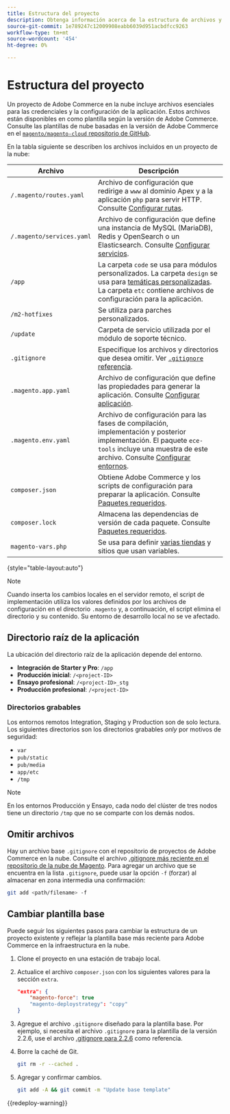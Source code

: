 ```yaml
---
title: Estructura del proyecto
description: Obtenga información acerca de la estructura de archivos y las plantillas de proyecto para Adobe Commerce en la infraestructura en la nube.
source-git-commit: 1e789247c12009908eabb6039d951acbdfcc9263
workflow-type: tm+mt
source-wordcount: '454'
ht-degree: 0%

---
```


# Estructura del proyecto

Un proyecto de Adobe Commerce en la nube incluye archivos esenciales para las credenciales y la configuración de la aplicación. Estos archivos están disponibles en como plantilla según la versión de Adobe Commerce. Consulte las plantillas de nube basadas en la versión de Adobe Commerce en el [`magento/magento-cloud` repositorio de GitHub](https://github.com/magento/magento-cloud).

En la tabla siguiente se describen los archivos incluidos en un proyecto de la nube:

| Archivo | Descripción |
| ------------------------- | ------------ |
| `/.magento/routes.yaml` | Archivo de configuración que redirige a `www` al dominio Apex y a la aplicación `php` para servir HTTP. Consulte [Configurar rutas](../routes/routes-yaml.md). |
| `/.magento/services.yaml` | Archivo de configuración que define una instancia de MySQL (MariaDB), Redis y OpenSearch o un Elasticsearch. Consulte [Configurar servicios](../services/services-yaml.md). |
| `/app` | La carpeta `code` se usa para módulos personalizados. La carpeta `design` se usa para [temáticas personalizadas](../store/custom-theme.md). La carpeta `etc` contiene archivos de configuración para la aplicación. |
| `/m2-hotfixes` | Se utiliza para parches personalizados. |
| `/update` | Carpeta de servicio utilizada por el módulo de soporte técnico. |
| `.gitignore` | Especifique los archivos y directorios que desea omitir. Ver [`.gitignore` referencia](#ignoring-files). |
| `.magento.app.yaml` | Archivo de configuración que define las propiedades para generar la aplicación. Consulte [Configurar aplicación](../application/configure-app-yaml.md). |
| `.magento.env.yaml` | Archivo de configuración para las fases de compilación, implementación y posterior implementación. El paquete `ece-tools` incluye una muestra de este archivo. Consulte [Configurar entornos](../environment/configure-env-yaml.md). |
| `composer.json` | Obtiene Adobe Commerce y los scripts de configuración para preparar la aplicación. Consulte [Paquetes requeridos](../development/overview.md#required-packages). |
| `composer.lock` | Almacena las dependencias de versión de cada paquete. Consulte [Paquetes requeridos](../development/overview.md#required-packages). |
| `magento-vars.php` | Se usa para definir [varias tiendas](../store/multiple-sites.md) y sitios que usan variables. |

{style="table-layout:auto"}

>[!NOTE]
>
>Cuando inserta los cambios locales en el servidor remoto, el script de implementación utiliza los valores definidos por los archivos de configuración en el directorio `.magento` y, a continuación, el script elimina el directorio y su contenido. Su entorno de desarrollo local no se ve afectado.

## Directorio raíz de la aplicación

La ubicación del directorio raíz de la aplicación depende del entorno.

- **Integración de Starter y Pro**: `/app`
- **Producción inicial**: `/<project-ID>`
- **Ensayo profesional**: `/<project-ID>_stg`
- **Producción profesional**: `/<project-ID>`

### Directorios grabables

Los entornos remotos Integration, Staging y Production son de solo lectura. Los siguientes directorios son los directorios grabables *only* por motivos de seguridad:

- `var`
- `pub/static`
- `pub/media`
- `app/etc`
- `/tmp`

>[!NOTE]
>
>En los entornos Producción y Ensayo, cada nodo del clúster de tres nodos tiene un directorio `/tmp` que no se comparte con los demás nodos.

## Omitir archivos

Hay un archivo base `.gitignore` con el repositorio de proyectos de Adobe Commerce en la nube. Consulte el archivo [.gitignore más reciente en el repositorio de la nube de Magento](https://github.com/magento/magento-cloud/blob/master/.gitignore). Para agregar un archivo que se encuentra en la lista `.gitignore`, puede usar la opción `-f` (forzar) al almacenar en zona intermedia una confirmación:

```bash
git add <path/filename> -f
```

## Cambiar plantilla base

Puede seguir los siguientes pasos para cambiar la estructura de un proyecto existente y reflejar la plantilla base más reciente para Adobe Commerce en la infraestructura en la nube.

1. Clone el proyecto en una estación de trabajo local.

1. Actualice el archivo `composer.json` con los siguientes valores para la sección `extra`.

   ```json
   "extra": {
       "magento-force": true
       "magento-deploystrategy": "copy"
   }
   ```

1. Agregue el archivo `.gitignore` diseñado para la plantilla base. Por ejemplo, si necesita el archivo `.gitignore` para la plantilla de la versión 2.2.6, use el archivo [.gitignore para 2.2.6](https://github.com/magento/magento-cloud/blob/2.2.6/.gitignore) como referencia.

1. Borre la caché de Git.

   ```bash
   git rm -r --cached .
   ```

1. Agregar y confirmar cambios.

   ```bash
   git add -A && git commit -m "Update base template"
   ```

{{redeploy-warning}}
